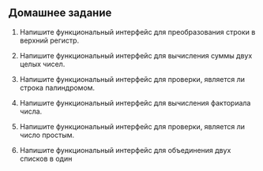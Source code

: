 ## Домашнее задание

1. Напишите функциональный интерфейс для преобразования строки в верхний регистр.

2. Напишите функциональный интерфейс для вычисления суммы двух целых чисел.

3. Напишите функциональный интерфейс для проверки, является ли строка палиндромом.

4. Напишите функциональный интерфейс для вычисления факториала числа.

5. Напишите функциональный интерфейс для проверки, является ли число простым.

6. Напишите функциональный интерфейс для объединения двух списков в один
